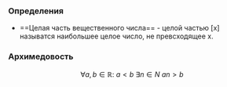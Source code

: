### Определения
* ==Целая часть вещественного числа== - целой частью \[x\] называтся наибольшее целое число, не превсходящее x.


### Архимедовость

$$\forall a,b \in \mathbb R:\ a<b \  \exists n \in N \  an>b$$
